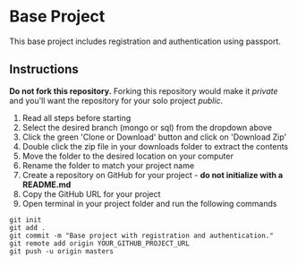 # Base Project

This base project includes registration and authentication using passport.

## Instructions

**Do not fork this repository.** Forking this repository would make it _private_ and you'll want the repository for your solo project _public_.

1. Read all steps before starting
2. Select the desired branch (mongo or sql) from the dropdown above
3. Click the green 'Clone or Download' button and click on 'Download Zip'
4. Double click the zip file in your downloads folder to extract the contents
5. Move the folder to the desired location on your computer
6. Rename the folder to match your project name
7. Create a repository on GitHub for your project - **do not initialize with a README.md**
8. Copy the GitHub URL for your project
9. Open terminal in your project folder and run the following commands

```
git init
git add .
git commit -m "Base project with registration and authentication."
git remote add origin YOUR_GITHUB_PROJECT_URL
git push -u origin masters
```
